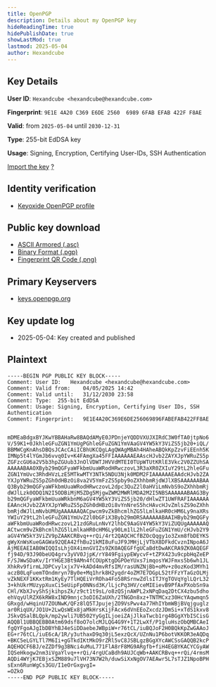 ```yaml
---
title: OpenPGP
description: Details about my OpenPGP key
hideReadingTime: true
hidePublishDate: true
showLastMod: true
lastmod: 2025-05-04
author: Hexandcube
---
```


## Key Details

**User ID**: `Hexandcube <hexandcube@hexandcube.com>`

**Fingerprint**: `9E1E 4A20 C369 E6DE 2560  6989 6FAB EFAB 422F F8AE`

**Valid**: from `2025-05-04` until `2030-12-31`

**Type**: 255-bit EdDSA key

**Usage**: Signing, Encryption, Certifying User-IDs, SSH Authentication 

<p>
    <a class="btn" href="openpgp4fpr:9E1E4A20C369E6DE256069896FABEFAB422FF8AE"><i class="fa-solid fa-file-import mr-2"></i> Import the key</a>
    <abbr title="This button will work with any app that supports openpgp4fpr URIs (e.g. OpenKeychain, Kleopatra)">?</abbr>
</p>


## Identity verification

* [Keyoxide OpenPGP profile](https://keyoxide.org/9E1E4A20C369E6DE256069896FABEFAB422FF8AE/)

## Public key download 

* [ASCII Armored (.asc)](/.well-known/openpgpkey/Hexandcube_0x422FF8AE_public.asc)
* [Binary Format (.pgp)](/.well-known/openpgpkey/Hexandcube_0x422FF8AE_public.pgp)
* [Fingerprint QR Code (.png)](/.well-known/openpgpkey/Hexandcube_0x422FF8AE_fpr.png)

## Primary Keyservers

* [keys.openpgp.org](https://keys.openpgp.org)

## Key update log
* 2025-05-04: Key created and published

## Plaintext

```
-----BEGIN PGP PUBLIC KEY BLOCK-----
Comment: User ID:	Hexandcube <hexandcube@hexandcube.com>
Comment: Valid from:	04/05/2025 14:42
Comment: Valid until:	31/12/2030 23:58
Comment: Type:	255-bit EdDSA
Comment: Usage:	Signing, Encryption, Certifying User IDs, SSH Authentication
Comment: Fingerprint:	9E1E4A20C369E6DE256069896FABEFAB422FF8AE


mDMEaBdgxBYJKwYBBAHaRw8BAQdAMyE0JPDnjeYQDDVXUJXIRdC3W0fTA0jtpNo6
V/59K1+0JkhleGFuZGN1YmUgPGhleGFuZGN1YmVAaGV4YW5kY3ViZS5jb20+iQL/
BBMWCgKnAhsDBQsJCAcCAiICBhUKCQgLAgQWAgMBAh4HAheABQkKpZzvFiEEnh5K
IMNp5t4lYGmJb6vvq0Iv+K4FAmgXa45FFIAAAAAAEAAscHJvb2ZAYXJpYWRuZS5p
ZGFzcGU6a2V5b3hpZGUub3JnOlVDWTJHVVdMTEI0TUpWTUtKRlE3Vkc2V0ZZUhSA
AAAAABAAOXByb29mQGFyaWFkbmUuaWRodHRwczovL3R3aXR0ZXIuY29tL2hleGFu
ZGN1YmUvc3RhdHVzLzE5MTkwMTY3NTk5NDU3Njk0MDM2FIAAAAAAEAAdcHJvb2ZA
YXJpYWRuZS5pZGh0dHBzOi8va2V5YmFzZS5pby9oZXhhbmRjdWJlXBSAAAAAABAA
Q3Byb29mQGFyaWFkbmUuaWRodHRwczovL2dpc3QuZ2l0aHViLmNvbS9oZXhhbmRj
dWJlLzk0ODQ1N2I5ODBiMjM5ZDg5MjgwZWM2MWRlMDA2M2I5NBSAAAAAABAAG3By
b29mQGFyaWFkbmUuaWRkbnM6aGV4YW5kY3ViZS5jb20/dHlwZT1UWFRAFIAAAAAA
EAAncHJvb2ZAYXJpYWRuZS5pZGh0dHBzOi8vYnNreS5hcHAvcHJvZmlsZS9oZXhh
bmRjdWJlLmNvbUMUgAAAAAAQACpwcm9vZkBhcmlhZG5lLmlkaHR0cHM6Ly9naXRs
YWIuY29tL2hleGFuZGN1YmUvZ2l0bGFiX3Byb29mORSAAAAAABAAIHByb29mQGFy
aWFkbmUuaWRodHRwczovL21zdGRuLnNvY2lhbC9AaGV4YW5kY3ViZUQUgAAAAAAQ
ACtwcm9vZkBhcmlhZG5lLmlkaHR0cHM6Ly90Lm1lL2hleGFuZGN1YmU/cHJvb2Y9
aGV4YW5kY3ViZV9pZAAKCRBvq++rQi/4rt2QAQCHCfBZOcQqgy1o3Zxm8fbDEYKS
gWyXnWsKueGAGWa92QEA42fhBu21kMI8uFuJF9JMHjLjVTbX8DFkdCvznINpoA6J
AjMEEAEIAB0WIQQIsLhjOX4imnGVIZs9ZK0AQEGFfgUCaBdtDwAKCRA9ZK0AQEGF
fj94D/93J90beUQ4grv3yVV0JjpK/rY849FgiypEWycvF+tZPX423u9cpbHqZeEP
F/SJWwSDaKv/IrYHGE3Bt9AMn4fCOUpKtgDGPOeYUxs7imqosYWJFmxs5b6wh1JL
XhkRv9firmLJDPCvylxjx7V+kADd4mvRfsIM/rasUNZNjBb+oMv+z0ozKod3MYh1
aczB0LqFuemTOndmryn7By0e+Mq1hrk8H2yqdr4oZM7E7DGpL52tFFzYTaGzOLMj
vZkNEXF1KKxtRm1KyEy7TlHQEiVrROha4Fo58RSrnwZdlsITJYgTOVqYglLQrL32
3+khUkrMUzypXuxCi5eUipFp0NNsd3K/lLjcPq3HV/ceMIEievB9PfAxPXobSn9a
CHl/KbXJvyShSjkihpsZk/z9ct1t9sL/o8zQSjnAWPL2xNPqDaq2DtCX4zbu5dho
ehVqyUlRZX6kRW8xIND9mnjc3oDI6ZaUXh/2TNGDn8xz+TNTMCxz30HcYAqwmqn5
GRxgd/wHqinU7ZOUNwK/QFz8lQ5TJpujejZO9VsPwv4a77HhIYbmWBjBVqjguglz
ar0RiqUX/JO1U+2LwQsWEx8jaMkHrsKijFAcx6dVnEEoZxcdzJDmSi+xTdS1kxv8
JSkvQSalBLQpk/mp2ywli7UB502YyGgILjoeiZAjJlkaTwcb1rg4BGgXYbISCisG
AQQBl1UBBQEBB0Atm69dsf8oO7olcMJLQG4G9Y+1T2LwXf/P1gluHszObQMBCAeI
fgQYFgoAJgIbDBYhBJ4eSiDDaebeJWBpiW+r76tCL/iuBQJoF2H0BQkKpZwGAAoJ
EG+r76tCL/iuE6cA/1R/y3uthaxD9q30jL5exzQcX/UZnNu1P6botVKKOR3eAQDq
+BKC5eLGYLTl7M6Ii+gGTkdIKtMkO9rZRl5vC8JSBLgzBGgXYcAWCSsGAQQB2kcP
AQEHQCF6BJ/eZZDf9g3BNci4uMuL771FlA8rF8MG9ARgfb+fiH4EGBYKACYCGyAW
IQSeHkogw2nm3iVgaYlvq++rQi/4rgUCaBdh9AUJCqWb+AAKCRBvq++rQi/4rmsM
AQDi4WYjK7EBjxSZM889u7lVH73N7W2h/duwSiXxNgOV7AEAwr5L7sTJZ1NpoBPH
sExn6RunWgCs3GU/I1eOrGxgvgI=
=OZkO
-----END PGP PUBLIC KEY BLOCK-----
```
